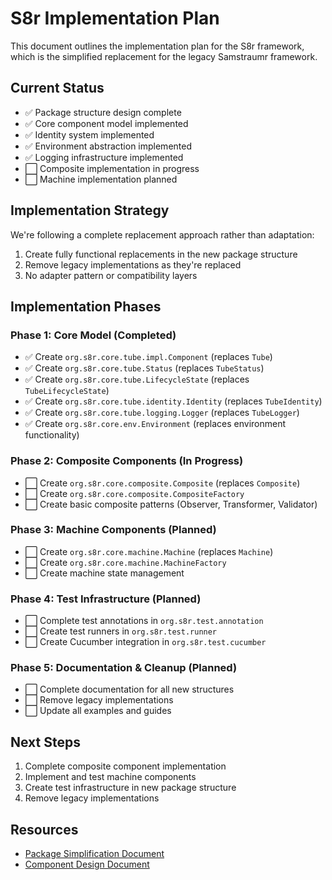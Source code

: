 <!--
Copyright (c) 2025 Eric C. Mumford (@heymumford)

This software was developed with analytical assistance from AI tools 
including Claude 3.7 Sonnet, Claude Code, and Google Gemini Deep Research,
which were used as paid services. All intellectual property rights 
remain exclusively with the copyright holder listed above.

Licensed under the Mozilla Public License 2.0
-->


# S8r Implementation Plan

This document outlines the implementation plan for the S8r framework, which is the simplified replacement for the legacy Samstraumr framework.

## Current Status

- ✅ Package structure design complete
- ✅ Core component model implemented
- ✅ Identity system implemented
- ✅ Environment abstraction implemented
- ✅ Logging infrastructure implemented
- ⬜ Composite implementation in progress
- ⬜ Machine implementation planned

## Implementation Strategy

We're following a complete replacement approach rather than adaptation:

1. Create fully functional replacements in the new package structure
2. Remove legacy implementations as they're replaced
3. No adapter pattern or compatibility layers

## Implementation Phases

### Phase 1: Core Model (Completed)

- ✅ Create `org.s8r.core.tube.impl.Component` (replaces `Tube`)
- ✅ Create `org.s8r.core.tube.Status` (replaces `TubeStatus`)
- ✅ Create `org.s8r.core.tube.LifecycleState` (replaces `TubeLifecycleState`)
- ✅ Create `org.s8r.core.tube.identity.Identity` (replaces `TubeIdentity`)
- ✅ Create `org.s8r.core.tube.logging.Logger` (replaces `TubeLogger`)
- ✅ Create `org.s8r.core.env.Environment` (replaces environment functionality)

### Phase 2: Composite Components (In Progress)

- ⬜ Create `org.s8r.core.composite.Composite` (replaces `Composite`)
- ⬜ Create `org.s8r.core.composite.CompositeFactory`
- ⬜ Create basic composite patterns (Observer, Transformer, Validator)

### Phase 3: Machine Components (Planned)

- ⬜ Create `org.s8r.core.machine.Machine` (replaces `Machine`)
- ⬜ Create `org.s8r.core.machine.MachineFactory`
- ⬜ Create machine state management

### Phase 4: Test Infrastructure (Planned)

- ⬜ Complete test annotations in `org.s8r.test.annotation`
- ⬜ Create test runners in `org.s8r.test.runner`
- ⬜ Create Cucumber integration in `org.s8r.test.cucumber`

### Phase 5: Documentation & Cleanup (Planned)

- ⬜ Complete documentation for all new structures
- ⬜ Remove legacy implementations
- ⬜ Update all examples and guides

## Next Steps

1. Complete composite component implementation
2. Implement and test machine components
3. Create test infrastructure in new package structure
4. Remove legacy implementations

## Resources

- [Package Simplification Document](../../architecture/package-simplification.md)
- [Component Design Document](../../architecture/component-design.md)
